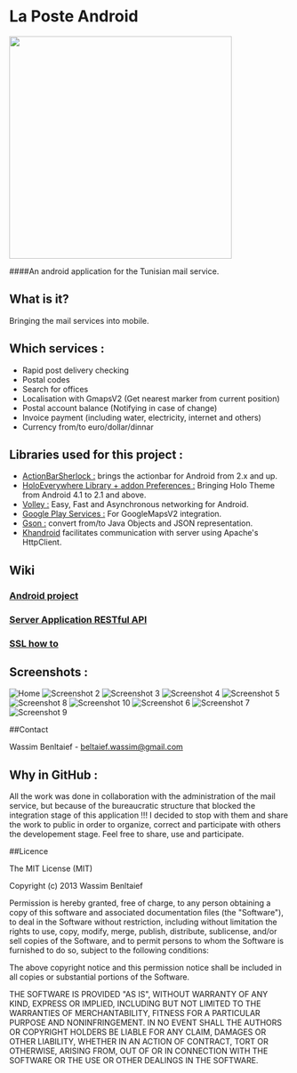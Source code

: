 La Poste Android
=========
<img src="https://raw.github.com/WassimBenltaief/laposte-android/master/img/laposte_new.png" width="400" height="400">

####An android application for the Tunisian mail service.

## What is it?
Bringing the mail services into mobile.

## Which services :
 * Rapid post delivery checking
 * Postal codes
 * Search for offices
 * Localisation with GmapsV2 (Get nearest marker from current position)
 * Postal account balance (Notifying in case of change)
 * Invoice payment (including water, electricity, internet and others)
 * Currency from/to euro/dollar/dinnar


## Libraries used for this project :
 * [ActionBarSherlock :](https://github.com/JakeWharton/ActionBarSherlock) brings the actionbar for Android from 2.x and up.
 * [HoloEverywhere Library + addon Preferences :](https://github.com/Prototik/HoloEverywhere) Bringing Holo Theme from Android 4.1 to 2.1 and above.
 * [Volley :](https://github.com/mcxiaoke/android-volley) Easy, Fast and Asynchronous networking for Android.
 * [Google Play Services :](http://developer.android.com/google/play-services/setup.html) For GoogleMapsV2 integration.
 * [Gson :](http://code.google.com/p/google-gson/) convert from/to Java Objects and JSON representation.
 * [Khandroid](https://github.com/ogrebgr/khandroid) facilitates communication with server using Apache's HttpClient.

## Wiki
### [Android project](https://github.com/Prototik/HoloEverywhere/wiki/Import-in-IDE#eclipse)
### [Server Application RESTful API](https://github.com/Prototik/HoloEverywhere/wiki/Import-in-IDE#eclipse)
### [SSL how to](https://github.com/Prototik/HoloEverywhere/wiki/Import-in-IDE#eclipse)


## Screenshots :
![Home](/img/home.png)
![Screenshot 2](/img/home2.png)
![Screenshot 3](/img/connect.png)
![Screenshot 4](/img/account.png)
![Screenshot 5](/img/notification.png)
![Screenshot 8](/img/map.png)
![Screenshot 10](/img/postalcodes.png)
![Screenshot 6](/img/facture.png)
![Screenshot 7](/img/facture_pay.png)
![Screenshot 9](/img/paiment_validation.png)

##Contact

Wassim Benltaief - <beltaief.wassim@gmail.com>


## Why in GitHub :

All the work was done in collaboration with the administration of the mail service, but because of the bureaucratic structure that blocked the integration stage of this application !!! I decided to stop with them and share the work to public in order to organize, correct and participate with others the developement stage. Feel free to share, use and participate.



##Licence

The MIT License (MIT)

Copyright (c) 2013 Wassim Benltaief

Permission is hereby granted, free of charge, to any person obtaining a copy of this software and associated documentation files (the "Software"), to deal in the Software without restriction, including without limitation the rights to use, copy, modify, merge, publish, distribute, sublicense, and/or sell copies of the Software, and to permit persons to whom the Software is furnished to do so, subject to the following conditions:

The above copyright notice and this permission notice shall be included in all copies or substantial portions of the Software.

THE SOFTWARE IS PROVIDED "AS IS", WITHOUT WARRANTY OF ANY KIND, EXPRESS OR IMPLIED, INCLUDING BUT NOT LIMITED TO THE WARRANTIES OF MERCHANTABILITY, FITNESS FOR A PARTICULAR PURPOSE AND NONINFRINGEMENT. IN NO EVENT SHALL THE AUTHORS OR COPYRIGHT HOLDERS BE LIABLE FOR ANY CLAIM, DAMAGES OR OTHER LIABILITY, WHETHER IN AN ACTION OF CONTRACT, TORT OR OTHERWISE, ARISING FROM, OUT OF OR IN CONNECTION WITH THE SOFTWARE OR THE USE OR OTHER DEALINGS IN THE SOFTWARE.
